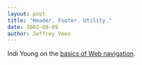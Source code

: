 ```yaml
--- 
layout: post
title: "Header. Footer. Utility."
date: 2002-09-09
author: Jeffrey Veen
---
```

Indi Young on the <a href="http://www.adaptivepath.com/publications/essays/archives/000048.php">basics of Web navigation</a>.
&#8203;